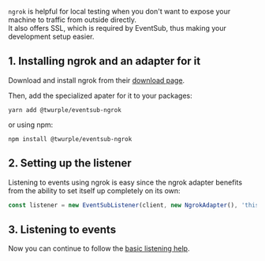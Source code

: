 `ngrok` is helpful for local testing when you don't want to expose your machine to traffic from outside directly.  
It also offers SSL, which is required by EventSub, thus making your development setup easier.

## 1. Installing ngrok and an adapter for it

Download and install ngrok from their [download page](https://ngrok.com/download).

Then, add the specialized apater for it to your packages:

    yarn add @twurple/eventsub-ngrok

or using npm:

    npm install @twurple/eventsub-ngrok

## 2. Setting up the listener

Listening to events using ngrok is easy since the ngrok adapter benefits from the ability to set itself up completely on its own:

```typescript
const listener = new EventSubListener(client, new NgrokAdapter(), 'thisShouldBeARandomlyGeneratedFixedString');
```

## 3. Listening to events

Now you can continue to follow the [basic listening help](/docs/eventsub/basic-usage/listening-to-events).
